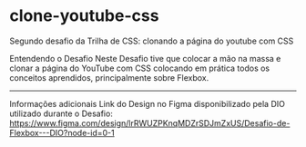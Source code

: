 # clone-youtube-css
Segundo desafio da Trilha de CSS: clonando a página do youtube com CSS

Entendendo o Desafio
Neste Desafio tive que colocar a mão na massa e clonar a página do YouTube com CSS colocando em prática todos os conceitos aprendidos, principalmente sobre Flexbox.

-----------------------------------------------------------------------------------------------------------------------------------------------------------------------------------------------------------------
Informações adicionais
Link do Design no Figma disponibilizado pela DIO utilizado durante o Desafio: https://www.figma.com/design/lrRWUZPKnqMDZrSDJmZxUS/Desafio-de-Flexbox---DIO?node-id=0-1
